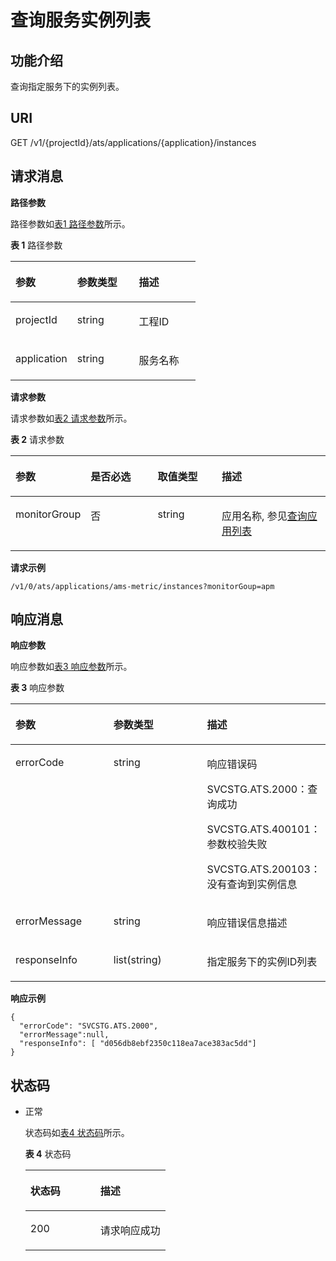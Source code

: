 # 查询服务实例列表<a name="ZH-CN_TOPIC_0154976249"></a>

## 功能介绍<a name="zh-cn_topic_0095238329_zh-cn_topic_0082840621_section1665291515515"></a>

查询指定服务下的实例列表。

## URI<a name="zh-cn_topic_0095238329_zh-cn_topic_0082840621_section146527152552"></a>

GET /v1/\{projectId\}/ats/applications/\{application\}/instances

## 请求消息<a name="zh-cn_topic_0095238329_zh-cn_topic_0082840621_section5652121555518"></a>

**路径参数**

路径参数如[表1 路径参数](#zh-cn_topic_0095238329_table2720615125510)所示。

**表 1**  路径参数

<a name="zh-cn_topic_0095238329_table2720615125510"></a>
<table><thead align="left"><tr id="zh-cn_topic_0095238329_row19720015165513"><th class="cellrowborder" valign="top" width="33.33333333333333%" id="mcps1.2.4.1.1"><p id="zh-cn_topic_0095238329_p0705132495518"><a name="zh-cn_topic_0095238329_p0705132495518"></a><a name="zh-cn_topic_0095238329_p0705132495518"></a>参数</p>
</th>
<th class="cellrowborder" valign="top" width="33.33333333333333%" id="mcps1.2.4.1.2"><p id="zh-cn_topic_0095238329_p17051224195516"><a name="zh-cn_topic_0095238329_p17051224195516"></a><a name="zh-cn_topic_0095238329_p17051224195516"></a>参数类型</p>
</th>
<th class="cellrowborder" valign="top" width="33.33333333333333%" id="mcps1.2.4.1.3"><p id="zh-cn_topic_0095238329_p197053241555"><a name="zh-cn_topic_0095238329_p197053241555"></a><a name="zh-cn_topic_0095238329_p197053241555"></a>描述</p>
</th>
</tr>
</thead>
<tbody><tr id="zh-cn_topic_0095238329_row37201215115518"><td class="cellrowborder" valign="top" width="33.33333333333333%" headers="mcps1.2.4.1.1 "><p id="zh-cn_topic_0095238329_p070572475516"><a name="zh-cn_topic_0095238329_p070572475516"></a><a name="zh-cn_topic_0095238329_p070572475516"></a>projectId</p>
</td>
<td class="cellrowborder" valign="top" width="33.33333333333333%" headers="mcps1.2.4.1.2 "><p id="zh-cn_topic_0095238329_p1370562455513"><a name="zh-cn_topic_0095238329_p1370562455513"></a><a name="zh-cn_topic_0095238329_p1370562455513"></a>string</p>
</td>
<td class="cellrowborder" valign="top" width="33.33333333333333%" headers="mcps1.2.4.1.3 "><p id="zh-cn_topic_0095238329_p187051246557"><a name="zh-cn_topic_0095238329_p187051246557"></a><a name="zh-cn_topic_0095238329_p187051246557"></a>工程ID</p>
</td>
</tr>
<tr id="zh-cn_topic_0095238329_row97201151554"><td class="cellrowborder" valign="top" width="33.33333333333333%" headers="mcps1.2.4.1.1 "><p id="zh-cn_topic_0095238329_p4720624155510"><a name="zh-cn_topic_0095238329_p4720624155510"></a><a name="zh-cn_topic_0095238329_p4720624155510"></a>application</p>
</td>
<td class="cellrowborder" valign="top" width="33.33333333333333%" headers="mcps1.2.4.1.2 "><p id="zh-cn_topic_0095238329_p97202245558"><a name="zh-cn_topic_0095238329_p97202245558"></a><a name="zh-cn_topic_0095238329_p97202245558"></a>string</p>
</td>
<td class="cellrowborder" valign="top" width="33.33333333333333%" headers="mcps1.2.4.1.3 "><p id="zh-cn_topic_0095238329_p372022419555"><a name="zh-cn_topic_0095238329_p372022419555"></a><a name="zh-cn_topic_0095238329_p372022419555"></a>服务名称</p>
</td>
</tr>
</tbody>
</table>

**请求参数**

请求参数如[表2 请求参数](#zh-cn_topic_0095238329_zh-cn_topic_0082840623_table33854078174211)所示。

**表 2**  请求参数

<a name="zh-cn_topic_0095238329_zh-cn_topic_0082840623_table33854078174211"></a>
<table><thead align="left"><tr id="zh-cn_topic_0095238329_zh-cn_topic_0082840623_row18649030174211"><th class="cellrowborder" valign="top" width="22.41%" id="mcps1.2.5.1.1"><p id="zh-cn_topic_0095238329_zh-cn_topic_0082840623_p34176474174211"><a name="zh-cn_topic_0095238329_zh-cn_topic_0082840623_p34176474174211"></a><a name="zh-cn_topic_0095238329_zh-cn_topic_0082840623_p34176474174211"></a>参数</p>
</th>
<th class="cellrowborder" valign="top" width="21.73%" id="mcps1.2.5.1.2"><p id="zh-cn_topic_0095238329_zh-cn_topic_0082840623_p16830973174211"><a name="zh-cn_topic_0095238329_zh-cn_topic_0082840623_p16830973174211"></a><a name="zh-cn_topic_0095238329_zh-cn_topic_0082840623_p16830973174211"></a>是否必选</p>
</th>
<th class="cellrowborder" valign="top" width="20.580000000000002%" id="mcps1.2.5.1.3"><p id="zh-cn_topic_0095238329_zh-cn_topic_0082840623_p21131610174211"><a name="zh-cn_topic_0095238329_zh-cn_topic_0082840623_p21131610174211"></a><a name="zh-cn_topic_0095238329_zh-cn_topic_0082840623_p21131610174211"></a>取值类型</p>
</th>
<th class="cellrowborder" valign="top" width="35.28%" id="mcps1.2.5.1.4"><p id="zh-cn_topic_0095238329_zh-cn_topic_0082840623_p64691420174211"><a name="zh-cn_topic_0095238329_zh-cn_topic_0082840623_p64691420174211"></a><a name="zh-cn_topic_0095238329_zh-cn_topic_0082840623_p64691420174211"></a>描述</p>
</th>
</tr>
</thead>
<tbody><tr id="zh-cn_topic_0095238329_zh-cn_topic_0082840623_row5513682174211"><td class="cellrowborder" valign="top" width="22.41%" headers="mcps1.2.5.1.1 "><p id="zh-cn_topic_0095238329_zh-cn_topic_0082840623_p1152613371677"><a name="zh-cn_topic_0095238329_zh-cn_topic_0082840623_p1152613371677"></a><a name="zh-cn_topic_0095238329_zh-cn_topic_0082840623_p1152613371677"></a>monitorGroup</p>
</td>
<td class="cellrowborder" valign="top" width="21.73%" headers="mcps1.2.5.1.2 "><p id="zh-cn_topic_0095238329_zh-cn_topic_0082840623_p252863710718"><a name="zh-cn_topic_0095238329_zh-cn_topic_0082840623_p252863710718"></a><a name="zh-cn_topic_0095238329_zh-cn_topic_0082840623_p252863710718"></a>否</p>
</td>
<td class="cellrowborder" valign="top" width="20.580000000000002%" headers="mcps1.2.5.1.3 "><p id="zh-cn_topic_0095238329_zh-cn_topic_0082840623_p953023717716"><a name="zh-cn_topic_0095238329_zh-cn_topic_0082840623_p953023717716"></a><a name="zh-cn_topic_0095238329_zh-cn_topic_0082840623_p953023717716"></a>string</p>
</td>
<td class="cellrowborder" valign="top" width="35.28%" headers="mcps1.2.5.1.4 "><p id="zh-cn_topic_0095238329_zh-cn_topic_0082840623_p16535737973"><a name="zh-cn_topic_0095238329_zh-cn_topic_0082840623_p16535737973"></a><a name="zh-cn_topic_0095238329_zh-cn_topic_0082840623_p16535737973"></a>应用名称, 参见<a href="查询应用列表.md#ZH-CN_TOPIC_0154976247">查询应用列表</a></p>
</td>
</tr>
</tbody>
</table>

**请求示例**

```
/v1/0/ats/applications/ams-metric/instances?monitorGoup=apm
```

## 响应消息<a name="zh-cn_topic_0095238329_zh-cn_topic_0082840621_section7660171515518"></a>

**响应参数**

响应参数如[表3 响应参数](#zh-cn_topic_0095238329_table262635765519)所示。

**表 3**  响应参数

<a name="zh-cn_topic_0095238329_table262635765519"></a>
<table><thead align="left"><tr id="zh-cn_topic_0095238329_row9626057195516"><th class="cellrowborder" valign="top" width="33.33333333333333%" id="mcps1.2.4.1.1"><p id="zh-cn_topic_0095238329_p12830125205614"><a name="zh-cn_topic_0095238329_p12830125205614"></a><a name="zh-cn_topic_0095238329_p12830125205614"></a>参数</p>
</th>
<th class="cellrowborder" valign="top" width="33.33333333333333%" id="mcps1.2.4.1.2"><p id="zh-cn_topic_0095238329_p118300515612"><a name="zh-cn_topic_0095238329_p118300515612"></a><a name="zh-cn_topic_0095238329_p118300515612"></a>参数类型</p>
</th>
<th class="cellrowborder" valign="top" width="33.33333333333333%" id="mcps1.2.4.1.3"><p id="zh-cn_topic_0095238329_p1783025115620"><a name="zh-cn_topic_0095238329_p1783025115620"></a><a name="zh-cn_topic_0095238329_p1783025115620"></a>描述</p>
</th>
</tr>
</thead>
<tbody><tr id="zh-cn_topic_0095238329_row4626205795516"><td class="cellrowborder" valign="top" width="33.33333333333333%" headers="mcps1.2.4.1.1 "><p id="zh-cn_topic_0095238329_p18830856563"><a name="zh-cn_topic_0095238329_p18830856563"></a><a name="zh-cn_topic_0095238329_p18830856563"></a>errorCode</p>
</td>
<td class="cellrowborder" valign="top" width="33.33333333333333%" headers="mcps1.2.4.1.2 "><p id="zh-cn_topic_0095238329_p1283014515612"><a name="zh-cn_topic_0095238329_p1283014515612"></a><a name="zh-cn_topic_0095238329_p1283014515612"></a>string</p>
</td>
<td class="cellrowborder" valign="top" width="33.33333333333333%" headers="mcps1.2.4.1.3 "><p id="zh-cn_topic_0095238329_p88307511567"><a name="zh-cn_topic_0095238329_p88307511567"></a><a name="zh-cn_topic_0095238329_p88307511567"></a>响应错误码</p>
<p id="zh-cn_topic_0095238329_p168303535613"><a name="zh-cn_topic_0095238329_p168303535613"></a><a name="zh-cn_topic_0095238329_p168303535613"></a>SVCSTG.ATS.2000：查询成功</p>
<p id="zh-cn_topic_0095238329_p7830155185615"><a name="zh-cn_topic_0095238329_p7830155185615"></a><a name="zh-cn_topic_0095238329_p7830155185615"></a>SVCSTG.ATS.400101：参数校验失败</p>
<p id="zh-cn_topic_0095238329_p1830135175612"><a name="zh-cn_topic_0095238329_p1830135175612"></a><a name="zh-cn_topic_0095238329_p1830135175612"></a>SVCSTG.ATS.200103：没有查询到实例信息</p>
</td>
</tr>
<tr id="zh-cn_topic_0095238329_row26266573556"><td class="cellrowborder" valign="top" width="33.33333333333333%" headers="mcps1.2.4.1.1 "><p id="zh-cn_topic_0095238329_p128300555619"><a name="zh-cn_topic_0095238329_p128300555619"></a><a name="zh-cn_topic_0095238329_p128300555619"></a>errorMessage</p>
</td>
<td class="cellrowborder" valign="top" width="33.33333333333333%" headers="mcps1.2.4.1.2 "><p id="zh-cn_topic_0095238329_p5830553566"><a name="zh-cn_topic_0095238329_p5830553566"></a><a name="zh-cn_topic_0095238329_p5830553566"></a>string</p>
</td>
<td class="cellrowborder" valign="top" width="33.33333333333333%" headers="mcps1.2.4.1.3 "><p id="zh-cn_topic_0095238329_p1084616515612"><a name="zh-cn_topic_0095238329_p1084616515612"></a><a name="zh-cn_topic_0095238329_p1084616515612"></a>响应错误信息描述</p>
</td>
</tr>
<tr id="zh-cn_topic_0095238329_row5626105745517"><td class="cellrowborder" valign="top" width="33.33333333333333%" headers="mcps1.2.4.1.1 "><p id="zh-cn_topic_0095238329_p11846125135616"><a name="zh-cn_topic_0095238329_p11846125135616"></a><a name="zh-cn_topic_0095238329_p11846125135616"></a>responseInfo</p>
</td>
<td class="cellrowborder" valign="top" width="33.33333333333333%" headers="mcps1.2.4.1.2 "><p id="zh-cn_topic_0095238329_p784611535618"><a name="zh-cn_topic_0095238329_p784611535618"></a><a name="zh-cn_topic_0095238329_p784611535618"></a>list(string)</p>
</td>
<td class="cellrowborder" valign="top" width="33.33333333333333%" headers="mcps1.2.4.1.3 "><p id="zh-cn_topic_0095238329_p10846158565"><a name="zh-cn_topic_0095238329_p10846158565"></a><a name="zh-cn_topic_0095238329_p10846158565"></a>指定服务下的实例ID列表</p>
</td>
</tr>
</tbody>
</table>

**响应示例**

```
{
  "errorCode": "SVCSTG.ATS.2000",
  "errorMessage":null,
  "responseInfo": [ "d056db8ebf2350c118ea7ace383ac5dd"]
}
```

## 状态码<a name="zh-cn_topic_0095238329_zh-cn_topic_0082840621_section106686154554"></a>

-   正常

    状态码如[表4 状态码](#zh-cn_topic_0095238329_zh-cn_topic_0082840621_table54811320178)所示。   

    **表 4**  状态码

    <a name="zh-cn_topic_0095238329_zh-cn_topic_0082840621_table54811320178"></a>
    <table><thead align="left"><tr id="zh-cn_topic_0095238329_zh-cn_topic_0082840621_row2481233171"><th class="cellrowborder" valign="top" width="50%" id="mcps1.2.3.1.1"><p id="zh-cn_topic_0095238329_zh-cn_topic_0082840621_p11481143171713"><a name="zh-cn_topic_0095238329_zh-cn_topic_0082840621_p11481143171713"></a><a name="zh-cn_topic_0095238329_zh-cn_topic_0082840621_p11481143171713"></a>状态码</p>
    </th>
    <th class="cellrowborder" valign="top" width="50%" id="mcps1.2.3.1.2"><p id="zh-cn_topic_0095238329_zh-cn_topic_0082840621_p114811838179"><a name="zh-cn_topic_0095238329_zh-cn_topic_0082840621_p114811838179"></a><a name="zh-cn_topic_0095238329_zh-cn_topic_0082840621_p114811838179"></a>描述</p>
    </th>
    </tr>
    </thead>
    <tbody><tr id="zh-cn_topic_0095238329_zh-cn_topic_0082840621_row0481183201712"><td class="cellrowborder" valign="top" width="50%" headers="mcps1.2.3.1.1 "><p id="zh-cn_topic_0095238329_zh-cn_topic_0082840621_p13481203201711"><a name="zh-cn_topic_0095238329_zh-cn_topic_0082840621_p13481203201711"></a><a name="zh-cn_topic_0095238329_zh-cn_topic_0082840621_p13481203201711"></a>200</p>
    </td>
    <td class="cellrowborder" valign="top" width="50%" headers="mcps1.2.3.1.2 "><p id="zh-cn_topic_0095238329_zh-cn_topic_0082840621_p5481531171"><a name="zh-cn_topic_0095238329_zh-cn_topic_0082840621_p5481531171"></a><a name="zh-cn_topic_0095238329_zh-cn_topic_0082840621_p5481531171"></a>请求响应成功</p>
    </td>
    </tr>
    </tbody>
    </table>


